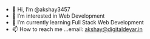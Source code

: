 - 👋 Hi, I’m @akshay3457
- 👀 I’m interested in Web Development
- 🌱 I’m currently learning Full Stack Web Development
- 📫 How to reach me ...email: akshay@digitaldeyar.in

<!---
akshay3457/akshay3457 is a ✨ special ✨ repository because its `README.md` (this file) appears on your GitHub profile.
You can click the Preview link to take a look at your changes.
--->

